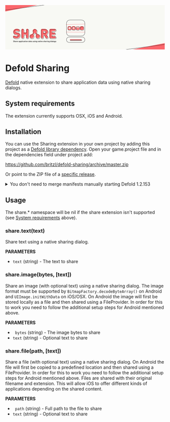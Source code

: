 ![](logo.png)

# Defold Sharing
[Defold](https://www.defold.com) native extension to share application data using native sharing dialogs.

## System requirements
The extension currently supports OSX, iOS and Android.

## Installation
You can use the Sharing extension in your own project by adding this project as a [Defold library dependency](http://www.defold.com/manuals/libraries/). Open your game.project file and in the dependencies field under project add:

https://github.com/britzl/defold-sharing/archive/master.zip

Or point to the ZIP file of a [specific release](https://github.com/britzl/defold-sharing/releases).

<details><summary>You don't need to merge manifests manually starting Defold 1.2.153</summary>
<p>
	
## Additional steps for iOS
In the case when a user wants to save a video or an image to the gallery iOS will need to show an explanation to the user. Your explanation should be added into your `Info.plist`:

	<key>NSPhotoLibraryAddUsageDescription</key>
	<string>Your application needs permission to save the content to the gallery.</string>
	<key>NSPhotoLibraryUsageDescription</key>
	<string>Your application needs permission to save the content to the gallery.</string>

## Additional steps for Android
Sharing files (images) on Android is quite a bit tricker than on iOS due to the Android permission system. The correct way to share files is via a FileProvider. In order to use the extension on Android you need to add the following to your `AndroidManifest.xml` file:

	<manifest>
	    ...
	    <application>
	        ...
	        <provider
	            android:name="android.support.v4.content.FileProvider"
	            android:authorities="{{android.package}}.fileprovider"
	            android:grantUriPermissions="true"
	            android:exported="false">
	            <meta-data
	                android:name="android.support.FILE_PROVIDER_PATHS"
	                android:resource="@xml/filepaths" />
	        </provider>
	        ...
	    </application>
	</manifest>
</p>
</details>

## Usage
The share.* namespace will be nil if the share extension isn't supported (see [System requirements](#system-requirements) above).

### share.text(text)
Share text using a native sharing dialog.

**PARAMETERS**
* ```text``` (string) - The text to share

### share.image(bytes, [text])
Share an image (with optional text) using a native sharing dialog. The image format must be supported by ```BitmapFactory.decodeByteArray()``` on Android and ```UIImage.initWithData``` on iOS/OSX. On Android the image will first be stored locally as a file and then shared using a FileProvider. In order for this to work you need to follow the additional setup steps for Android mentioned above.

**PARAMETERS**
* ``` bytes``` (string) - The image bytes to share
* ```text``` (string) - Optional text to share

### share.file(path, [text])
Share a file (with optional text) using a native sharing dialog. On Android the file will first be copied to a predefined location and then shared using a FileProvider. In order for this to work you need to follow the additional setup steps for Android mentioned above. Files are shared with their original filename and extension. This will allow iOS to offer different kinds of applications depending on the shared content.

**PARAMETERS**
* ``` path``` (string) - Full path to the file to share
* ```text``` (string) - Optional text to share
